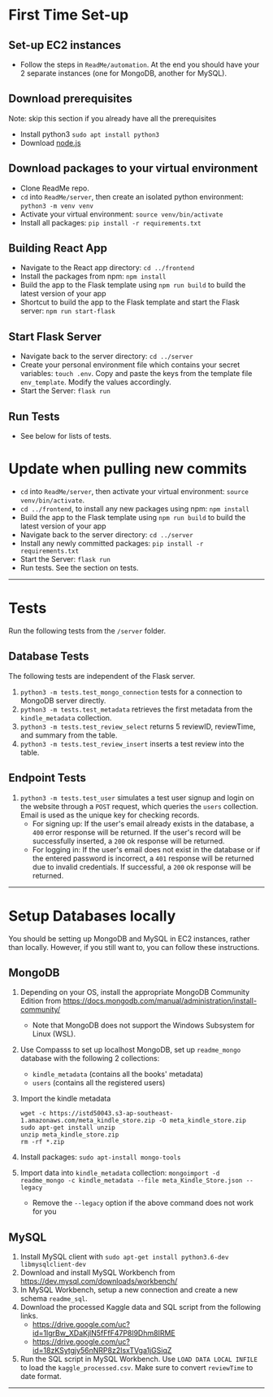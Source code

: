 # First Time Set-up

## Set-up EC2 instances

- Follow the steps in `ReadMe/automation`. At the end you should have your 2 separate instances (one for MongoDB, another for MySQL).

## Download prerequisites

Note: skip this section if you already have all the prerequisites

- Install python3 `sudo apt install python3`
- Download [node.js](https://nodejs.org/en/download/)

## Download packages to your virtual environment

- Clone ReadMe repo.
- `cd` into `ReadMe/server`, then create an isolated python environment: `python3 -m venv venv`
- Activate your virtual environment: `source venv/bin/activate`
- Install all packages: `pip install -r requirements.txt`

## Building React App

- Navigate to the React app directory: `cd ../frontend`
- Install the packages from npm: `npm install`
- Build the app to the Flask template using `npm run build` to build the latest version of your app
- Shortcut to build the app to the Flask template and start the Flask server: `npm run start-flask`

## Start Flask Server

- Navigate back to the server directory: `cd ../server`
- Create your personal environment file which contains your secret variables: `touch .env`. Copy and paste the keys from the template file `env_template`. Modify the values accordingly.
- Start the Server: `flask run`

## Run Tests

- See below for lists of tests.

# Update when pulling new commits

- `cd` into `ReadMe/server`, then activate your virtual environment: `source venv/bin/activate`.
- `cd ../frontend`, to install any new packages using npm: `npm install`
- Build the app to the Flask template using `npm run build` to build the latest version of your app
- Navigate back to the server directory: `cd ../server`
- Install any newly committed packages: `pip install -r requirements.txt`
- Start the Server: `flask run`
- Run tests. See the section on tests.

<hr>

# Tests

Run the following tests from the `/server` folder.

## Database Tests

The following tests are independent of the Flask server.

1. `python3 -m tests.test_mongo_connection` tests for a connection to MongoDB server directly.
2. `python3 -m tests.test_metadata` retrieves the first metadata from the `kindle_metadata` collection.
3. `python3 -m tests.test_review_select` returns 5 reviewID, reviewTime, and summary from the table.
4. `python3 -m tests.test_review_insert` inserts a test review into the table.

## Endpoint Tests

1. `python3 -m tests.test_user` simulates a test user signup and login on the website through a `POST` request, which queries the `users` collection. Email is used as the unique key for checking records.
   - For signing up: If the user's email already exists in the database, a `400` error response will be returned. If the user's record will be successfully inserted, a `200` ok response will be returned.
   - For logging in: If the user's email does not exist in the database or if the entered password is incorrect, a `401` response will be returned due to invalid credentials. If successful, a `200` ok response will be returned.

<hr>

# Setup Databases locally

You should be setting up MongoDB and MySQL in EC2 instances, rather than locally. However, if you still want to, you can follow these instructions.

## MongoDB

1. Depending on your OS, install the appropriate MongoDB Community Edition from https://docs.mongodb.com/manual/administration/install-community/

   - Note that MongoDB does not support the Windows Subsystem for Linux (WSL).

2. Use Compasss to set up localhost MongoDB, set up `readme_mongo` database with the following 2 collections:
   - `kindle_metadata` (contains all the books' metadata)
   - `users` (contains all the registered users)
3. Import the kindle metadata
   ```
   wget -c https://istd50043.s3-ap-southeast-1.amazonaws.com/meta_kindle_store.zip -O meta_kindle_store.zip
   sudo apt-get install unzip
   unzip meta_kindle_store.zip
   rm -rf *.zip
   ```
4. Install packages: `sudo apt-install mongo-tools`
5. Import data into `kindle_metadata` collection: `mongoimport -d readme_mongo -c kindle_metadata --file meta_Kindle_Store.json --legacy`

   - Remove the `--legacy` option if the above command does not work for you

## MySQL

1. Install MySQL client with `sudo apt-get install python3.6-dev libmysqlclient-dev`
2. Download and install MySQL Workbench from https://dev.mysql.com/downloads/workbench/
3. In MySQL Workbench, setup a new connection and create a new schema `readme_sql`.
4. Download the processed Kaggle data and SQL script from the following links.
   - https://drive.google.com/uc?id=1lgrBw_XDaKjlN5fFfF47P8l9Dhm8IRME
   - https://drive.google.com/uc?id=18zKSytgjy56nNRP8z2IsxTVga1jGSiqZ
5. Run the SQL script in MySQL Workbench. Use `LOAD DATA LOCAL INFILE` to load the `kaggle_processed.csv`. Make sure to convert `reviewTime` to date format.

<hr>
